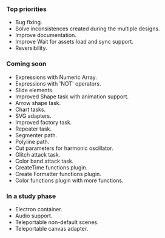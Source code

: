 ### Top priorities

- Bug fixing.
- Solve inconsistences created during the multiple designs.
- Improve documentation.
- Improve Wait for assets load and sync support.
- Reversibility.

### Coming soon

- Expressions with Numeric Array.
- Expressions with 'NOT' operators.
- Slide elements.
- Improved Shape task with animation support.
- Arrow shape task.
- Chart tasks.
- SVG adapters.
- Improved factory task.
- Repeater task.
- Segmenter path.
- Polyline path.
- Cut parameters for harmonic oscillator.
- Glitch attack task.
- Color band attack task.
- CreateTime functions plugin.
- Create Formatter functions plugin.
- Color functions plugin with more functions.

### In a study phase

- Electron container.
- Audio support.
- Teleportable non-default scenes.
- Teleportable canvas adapter.

